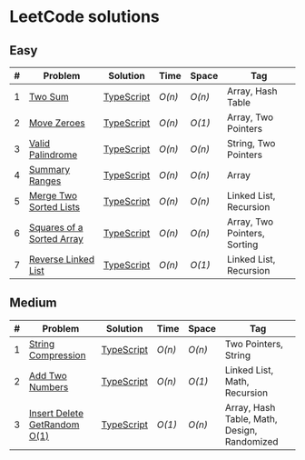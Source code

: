# LeetCode solutions

## Easy

| #   | Problem                                                                               | Solution                                                                                                     | Time   | Space  | Tag                          |
| --- | ------------------------------------------------------------------------------------- | ------------------------------------------------------------------------------------------------------------ | ------ | ------ | ---------------------------- |
| 1   | [Two Sum](https://leetcode.com/problems/two-sum/)                                     | [TypeScript](https://github.com/sandrig/leetcode/blob/master/typescript/src/twoSum/README.md)                | _O(n)_ | _O(n)_ | Array, Hash Table            |
| 2   | [Move Zeroes](https://leetcode.com/problems/move-zeroes/)                             | [TypeScript](https://github.com/sandrig/leetcode/blob/master/typescript/src/moveZeroes/README.md)            | _O(n)_ | _O(1)_ | Array, Two Pointers          |
| 3   | [Valid Palindrome](https://leetcode.com/problems/valid-palindrome/)                   | [TypeScript](https://github.com/sandrig/leetcode/blob/master/typescript/src/validPalindrome/README.md)       | _O(n)_ | _O(n)_ | String, Two Pointers         |
| 4   | [Summary Ranges](https://leetcode.com/problems/summary-ranges/)                       | [TypeScript](https://github.com/sandrig/leetcode/blob/master/typescript/src/summaryRanges/README.md)         | _O(n)_ | _O(n)_ | Array                        |
| 5   | [Merge Two Sorted Lists](https://leetcode.com/problems/merge-two-sorted-lists/)       | [TypeScript](https://github.com/sandrig/leetcode/blob/master/typescript/src/mergeTwoSortedLists/README.md)   | _O(n)_ | _O(n)_ | Linked List, Recursion       |
| 6   | [Squares of a Sorted Array](https://leetcode.com/problems/squares-of-a-sorted-array/) | [TypeScript](https://github.com/sandrig/leetcode/blob/master/typescript/src/squaresOfaSortedArray/README.md) | _O(n)_ | _O(n)_ | Array, Two Pointers, Sorting |
| 7   | [Reverse Linked List](https://leetcode.com/problems/reverse-linked-list/)             | [TypeScript](https://github.com/sandrig/leetcode/blob/master/typescript/src/reverseLinkedList/README.md)     | _O(n)_ | _O(1)_ | Linked List, Recursion       |

## Medium

| #   | Problem                                                                                   | Solution                                                                                                     | Time   | Space  | Tag                                         |
| --- | ----------------------------------------------------------------------------------------- | ------------------------------------------------------------------------------------------------------------ | ------ | ------ | ------------------------------------------- |
| 1   | [String Compression](https://leetcode.com/problems/string-compression/)                   | [TypeScript](https://github.com/sandrig/leetcode/blob/master/typescript/src/stringCompression/README.md)     | _O(n)_ | _O(n)_ | Two Pointers, String                        |
| 2   | [Add Two Numbers](https://leetcode.com/problems/add-two-numbers/)                         | [TypeScript](https://github.com/sandrig/leetcode/blob/master/typescript/src/addTwoNumbers/README.md)         | _O(n)_ | _O(1)_ | Linked List, Math, Recursion                |
| 3   | [Insert Delete GetRandom O(1)](https://leetcode.com/problems/insert-delete-getrandom-o1/) | [TypeScript](https://github.com/sandrig/leetcode/blob/master/typescript/src/insertDeleteGetRandom/README.md) | _O(1)_ | _O(n)_ | Array, Hash Table, Math, Design, Randomized |

